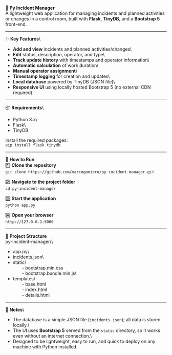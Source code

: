 📛 **Py Incident Manager**\
A lightweight web application for managing incidents and planned activities or changes in a control room, built with **Flask**, **TinyDB**, and a **Bootstrap 5** front-end.

* * * * *

✨ **Key Features**\
- **Add and view** incidents and planned activities/changes\
- **Edit** status, description, operator, and type\
- **Track update history** with timestamps and operator information\
- **Automatic calculation** of work duration\
- **Manual operator assignment**\
- **Timestamp logging** for creation and updates\
- **Local database** powered by TinyDB (JSON file)\
- **Responsive UI** using locally hosted Bootstrap 5 (no external CDN required)

* * * * *

📦 **Requirements**\
- Python 3.x\
- Flask\
- TinyDB

Install the required packages:\
`pip install flask tinydb`

* * * * *

🚀 **How to Run**\
1️⃣ **Clone the repository**\
`git clone https://github.com/marcogomiero/py-incident-manager.git`

2️⃣ **Navigate to the project folder**\
`cd py-incident-manager`

3️⃣ **Start the application**\
`python app.py`

4️⃣ **Open your browser**\
`http://127.0.0.1:5000`

* * * * *

📁 **Project Structure**\
py-incident-manager/\
- app.py\
- incidents.json\
- static/\
  - bootstrap.min.css\
  - bootstrap.bundle.min.js\
- templates/\
  - base.html\
  - index.html\
  - details.html

* * * * *

📝 **Notes**\
- The database is a simple JSON file (`incidents.json`); all data is stored locally.\
- The UI uses **Bootstrap 5** served from the `static` directory, so it works even without an internet connection.\
- Designed to be lightweight, easy to run, and quick to deploy on any machine with Python installed.